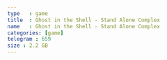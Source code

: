 ```yaml
---
type   : game
title  : Ghost in the Shell - Stand Alone Complex
name   : Ghost in the Shell - Stand Alone Complex
categories: [game]
telegram : 659
size : 2.2 GB
---
```



